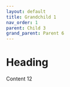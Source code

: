```yaml
---
layout: default
title: Grandchild 1
nav_order: 1
parent: Child 3
grand_parent: Parent 6
---
```


# Heading

Content 12